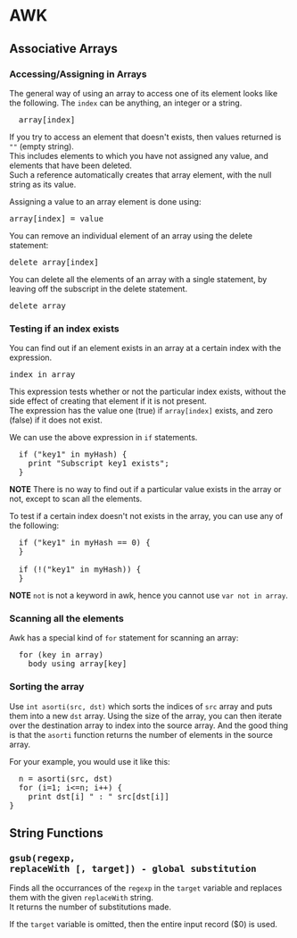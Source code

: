 # AWK

## Associative Arrays

### Accessing/Assigning in Arrays
The general way of using an array to access one of its element looks like the following.
The `index` can be anything, an integer or a string.
<pre>
  array[index]
</pre>

If you try to access an element that doesn't exists, then values returned is `""` (empty string).  
This includes elements to which you have not assigned any value, and elements that have been deleted.  
Such a reference automatically creates that array element, with the null string as its value.

Assigning a value to an array element is done using:
<pre>array[index] = value</pre>

You can remove an individual element of an array using the delete statement:
<pre>delete array[index]</pre>

You can delete all the elements of an array with a single statement, by leaving off the subscript in the delete statement.
<pre>delete array</pre>

### Testing if an index exists
You can find out if an element exists in an array at a certain index with the expression.
<pre>index in array</pre>
This expression tests whether or not the particular index exists, without the side effect of creating that element if it is not present.  
The expression has the value one (true) if `array[index]` exists, and zero (false) if it does not exist.

We can use the above expression in `if` statements.
<pre>
  if ("key1" in myHash) {
    print "Subscript key1 exists";
  }
</pre>
**NOTE** There is no way to find out if a particular value exists in the array or not, except to scan all the elements.

To test if a certain index doesn't not exists in the array, you can use any of the following:
<pre>
  if ("key1" in myHash == 0) {
  }

  if (!("key1" in myHash)) {
  }
</pre>
**NOTE** `not` is not a keyword in awk, hence you cannot use `var not in array`.

### Scanning all the elements
Awk has a special kind of `for` statement for scanning an array:
<pre>
  for (key in array)
    body using array[key]
</pre>

### Sorting the array
Use `int asorti(src, dst)` which sorts the indices of `src` array and puts them into a new `dst` array. Using the size of the array, you can then iterate over the destination array to index into the source array. And the good thing is that the `asorti` function returns the number of elements in the source array.

For your example, you would use it like this:
<pre>
  n = asorti(src, dst)
  for (i=1; i<=n; i++) {
    print dst[i] " : " src[dst[i]]
}
</pre>

## String Functions

### <pre>gsub(regexp, replaceWith [, target]) - global substitution</pre>

Finds all the occurrances of the `regexp` in the `target` variable and replaces them with the given `replaceWith` string.  
It returns the number of substitutions made.

If the `target` variable is omitted, then the entire input record ($0) is used.
